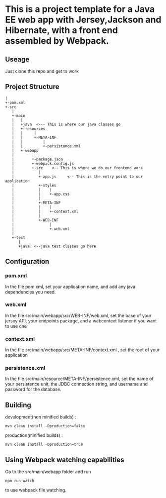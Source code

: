 # This is a project template for a Java EE web app with Jersey,Jackson and Hibernate, with a front end assembled by Webpack.

## Useage

Just clone this repo and get to work 

## Project Structure


```
|
+-pom.xml
+-src
   |    
   +-main
   |   |
   |   +java  <--- This is where our java classes go
   |   +-resources
   |   |     |
   |   |     +-META-INF
   |   |         |
   |   |         +-persistence.xml    
   |   +-webapp
   |        |
   |        +-package.json
   |        +-webpack.config.js
   |        +-src    <-- This is where we do our frontend work
   |           |
   |           +-app.js     <-- This is the entry point to our application
   |           +-styles
   |           |    |
   |           |    +-app.css
   |           |
   |           +-META-INF
   |           |    |
   |           |    +-context.xml
   |           |  
   |           +-WEB-INF
   |                |
   |                +-web.xml
   |
   +-test 
      |
      +java  <--java test classes go here

```
## Configuration

### pom.xml

In the file pom.xml, set your application name, and add any java dependencies you need.

### web.xml

In the file src/main/webapp/src/WEB-INF/web.xml, set the base of your jersey API, 
your endpoints package, and a webcontext listener if you want to use one

### context.xml

In the file src/main/webapp/src/META-INF/context.xml , set the root of your application

### persistence.xml

In the file src/main/resource/META-INF/persistence.xml, set the name of your 
persistence unit, the JDBC connection string, and username and password for the
database.

## Building

development(non minified builds) : 

```
mvn clean install -Dproduction=false

```

production(minified builds) : 

```
mvn clean install -Dproduction=true

```
## Using Webpack watching capabilities

Go to the src/main/webapp folder and run 

```
npm run watch
```

to use webpack file watching.
